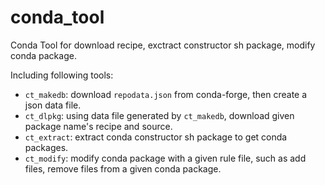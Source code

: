 # conda_tool

Conda Tool for download recipe, exctract constructor sh package, modify conda package.

Including following tools:

- `ct_makedb`: download `repodata.json` from conda-forge, then create a json data file.
- `ct_dlpkg`: using data file generated by `ct_makedb`, download given package name's recipe and source.
- `ct_extract`: extract conda constructor sh package to get conda packages.
- `ct_modify`: modify conda package with a given rule file, such as add files, remove files from a given conda package.
